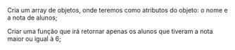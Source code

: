 Cria um array de objetos, onde teremos como atributos do objeto: o nome e a nota de alunos;

Criar uma função que irá retornar apenas os alunos que tiveram a nota maior ou igual à 6;
